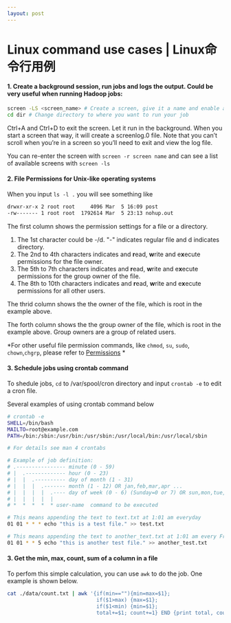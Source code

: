 ```yaml
---
layout: post
---
```


# Linux command use cases | Linux命令行用例  

#### 1.    Create a background session, run jobs and logs the output. Could be very useful when running Hadoop jobs:

```bash
screen -LS <screen_name> # Create a screen, give it a name and enable automatic loggings
cd dir # Change directory to where you want to run your job 
```
Ctrl+A and Ctrl+D to exit the screen. Let it run in the background. When you start a screen that way, it will create a screenlog.0 file. Note that you can’t scroll when you’re in a screen so you’ll need to exit and view the log file.  

You can re-enter the screen with `screen -r screen name` and can see a list of available screens with `screen -ls`  




#### 2. File Permissions for Unix-like operating systems

When you input `ls -l .` you will see something like 
```bash
drwxr-xr-x 2 root root     4096 Mar  5 16:09 post
-rw------- 1 root root  1792614 Mar  5 23:13 nohup.out
```
The first column shows the permission settings for a file or a directory.  
1. The 1st character could be -/d. "-" indicates regular file and d indicates directory.  
2. The 2nd to 4th characters indicates and **r**ead, **w**rite and e**x**ecute permissions for the file owner.  
3. The 5th to 7th characters indicates and **r**ead, **w**rite and e**x**ecute permissions for the group owner of the file.  
4. The 8th to 10th characters indicates and **r**ead, **w**rite and e**x**ecute permissions for all other users.  

The thrid column shows the the owner of the file, which is root in the example above. 

The forth column shows the the group owner of the file, which is root in the example above. Group owners are a group of related users.

*For other useful file permission commands, like `chmod`, `su`, `sudo`, `chown`,`chgrp`, please refer to [Permissions](http://linuxcommand.org/lc3_lts0090.php) *


#### 3. Schedule jobs using crontab command

To shedule jobs, `cd` to /var/spool/cron directory and input `crontab -e` to edit a cron file.  

Several examples of using crontab command below
```bash
# crontab -e
SHELL=/bin/bash
MAILTO=root@example.com
PATH=/bin:/sbin:/usr/bin:/usr/sbin:/usr/local/bin:/usr/local/sbin

# For details see man 4 crontabs

# Example of job definition:
# .---------------- minute (0 - 59)
# |  .------------- hour (0 - 23)
# |  |  .---------- day of month (1 - 31)
# |  |  |  .------- month (1 - 12) OR jan,feb,mar,apr ...
# |  |  |  |  .---- day of week (0 - 6) (Sunday=0 or 7) OR sun,mon,tue,wed,thu,fri,sat
# |  |  |  |  |
# *  *  *  *  * user-name  command to be executed

# This means appending the text to text.txt at 1:01 am everyday
01 01 * * * echo "this is a test file." >> test.txt

# This means appending the text to another_text.txt at 1:01 am every Friday
01 01 * * 5 echo "this is another test file." >> another_test.txt
``` 

#### 3. Get the min, max, count, sum of a column in a file

To perfom this simple calculation, you can use `awk` to do the job. One example is shown below.  

```bash
cat ./data/count.txt | awk '{if(min==""){min=max=$1}; 
                             if($1>max) {max=$1}; 
                             if($1<min) {min=$1}; 
                             total+=$1; count+=1} END {print total, count, max, min}'
```

